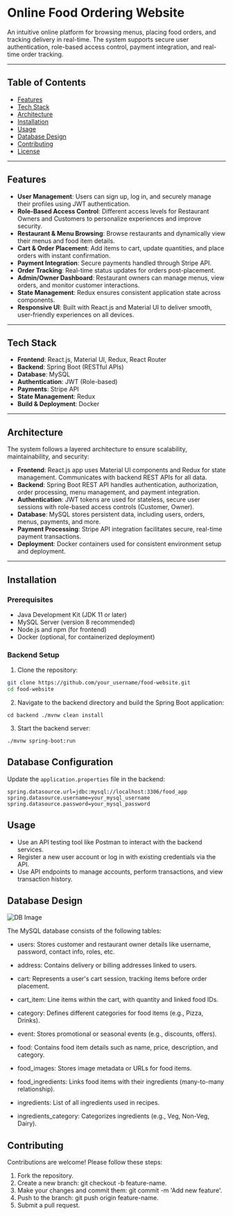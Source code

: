 # Online Food Ordering Website

An intuitive online platform for browsing menus, placing food orders, and tracking delivery in real-time. The system supports secure user authentication, role-based access control, payment integration, and real-time order tracking.

---

## Table of Contents

- [Features](#features)  
- [Tech Stack](#tech-stack)  
- [Architecture](#architecture)  
- [Installation](#installation)  
- [Usage](#usage)  
- [Database Design](#database-design)  
- [Contributing](#contributing)  
- [License](#license)  

---

## Features

- **User Management**: Users can sign up, log in, and securely manage their profiles using JWT authentication.  
- **Role-Based Access Control**: Different access levels for Restaurant Owners and Customers to personalize experiences and improve security.  
- **Restaurant & Menu Browsing**: Browse restaurants and dynamically view their menus and food item details.  
- **Cart & Order Placement**: Add items to cart, update quantities, and place orders with instant confirmation.  
- **Payment Integration**: Secure payments handled through Stripe API.  
- **Order Tracking**: Real-time status updates for orders post-placement.  
- **Admin/Owner Dashboard**: Restaurant owners can manage menus, view orders, and monitor customer interactions.  
- **State Management**: Redux ensures consistent application state across components.  
- **Responsive UI**: Built with React.js and Material UI to deliver smooth, user-friendly experiences on all devices.

---

## Tech Stack

- **Frontend**: React.js, Material UI, Redux, React Router  
- **Backend**: Spring Boot (RESTful APIs)  
- **Database**: MySQL  
- **Authentication**: JWT (Role-based)  
- **Payments**: Stripe API  
- **State Management**: Redux  
- **Build & Deployment**: Docker

---

## Architecture

The system follows a layered architecture to ensure scalability, maintainability, and security:

- **Frontend**: React.js app uses Material UI components and Redux for state management. Communicates with backend REST APIs for all data.  
- **Backend**: Spring Boot REST API handles authentication, authorization, order processing, menu management, and payment integration.  
- **Authentication**: JWT tokens are used for stateless, secure user sessions with role-based access controls (Customer, Owner).  
- **Database**: MySQL stores persistent data, including users, orders, menus, payments, and more.  
- **Payment Processing**: Stripe API integration facilitates secure, real-time payment transactions.  
- **Deployment**: Docker containers used for consistent environment setup and deployment.

---

## Installation

### Prerequisites

- Java Development Kit (JDK 11 or later)  
- MySQL Server (version 8 recommended)  
- Node.js and npm (for frontend)  
- Docker (optional, for containerized deployment)

### Backend Setup

1. Clone the repository:

```bash
git clone https://github.com/your_username/food-website.git
cd food-website
```
  
  2. Navigate to the backend directory and build the Spring Boot application:

  `cd backend
  ./mvnw clean install`
  
  3. Start the backend server:
     
  `./mvnw spring-boot:run`

## Database Configuration

Update the `application.properties` file in the backend:

```properties
spring.datasource.url=jdbc:mysql://localhost:3306/food_app
spring.datasource.username=your_mysql_username
spring.datasource.password=your_mysql_password
```


## Usage
- Use an API testing tool like Postman to interact with the backend services.
- Register a new user account or log in with existing credentials via the API.
- Use API endpoints to manage accounts, perform transactions, and view transaction history.

## Database Design
![DB Image](https://res.cloudinary.com/dxfn9epwh/image/upload/v1725342370/v/cip7wwfsdvati6gvdgrz.png)

The MySQL database consists of the following tables:
- users: Stores customer and restaurant owner details like username, password, contact info, roles, etc.

- address: Contains delivery or billing addresses linked to users.

- cart: Represents a user's cart session, tracking items before order placement.

- cart_item: Line items within the cart, with quantity and linked food IDs.

- category: Defines different categories for food items (e.g., Pizza, Drinks).

- event: Stores promotional or seasonal events (e.g., discounts, offers).

- food: Contains food item details such as name, price, description, and category.

- food_images: Stores image metadata or URLs for food items.

- food_ingredients: Links food items with their ingredients (many-to-many relationship).

- ingredients: List of all ingredients used in recipes.

- ingredients_category: Categorizes ingredients (e.g., Veg, Non-Veg, Dairy).

## Contributing
Contributions are welcome! Please follow these steps:
1. Fork the repository.
2. Create a new branch: git checkout -b feature-name.
3. Make your changes and commit them: git commit -m 'Add new feature'.
4. Push to the branch: git push origin feature-name.
5. Submit a pull request.
